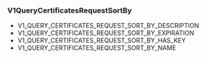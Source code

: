 ### V1QueryCertificatesRequestSortBy
- V1_QUERY_CERTIFICATES_REQUEST_SORT_BY_DESCRIPTION
- V1_QUERY_CERTIFICATES_REQUEST_SORT_BY_EXPIRATION
- V1_QUERY_CERTIFICATES_REQUEST_SORT_BY_HAS_KEY
- V1_QUERY_CERTIFICATES_REQUEST_SORT_BY_NAME
